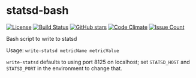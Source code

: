 # statsd-bash

[![License](https://img.shields.io/github/license/unixorn/statsd-bash.svg)](https://opensource.org/licenses/Apache-2.0)
[![Build Status](https://img.shields.io/endpoint.svg?url=https%3A%2F%2Factions-badge.atrox.dev%2Funixorn%2Fstatsd-bash%2Fbadge%3Fref%3Dmaster&style=plastic)](https://actions-badge.atrox.dev/unixorn/statsd-bash/goto?ref=master)
[![GitHub stars](https://img.shields.io/github/stars/unixorn/statsd-bash.svg)](https://github.com/unixorn/statsd-bash/stargazers)
[![Code Climate](https://codeclimate.com/github/unixorn/statsd-bash/badges/gpa.svg)](https://codeclimate.com/github/unixorn/statsd-bash)
[![Issue Count](https://codeclimate.com/github/unixorn/statsd-bash/badges/issue_count.svg)](https://codeclimate.com/github/unixorn/statsd-bash)

Bash script to write to statsd

Usage: `write-statsd metricName metricValue`

`write-statsd` defaults to using port 8125 on localhost; set `STATSD_HOST` and `STATSD_PORT` in the environment to change that.
